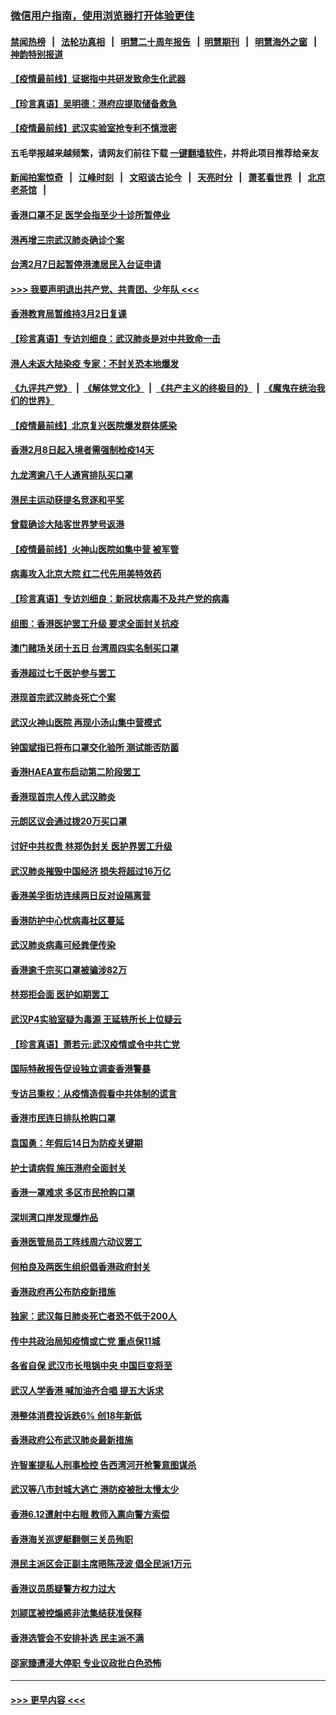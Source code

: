 ### [微信用户指南，使用浏览器打开体验更佳](https://github.com/gfw-breaker/banned-news1/blob/master/indexes/wechat-guide.md?t=0)
#### [禁闻热榜](热点新闻.md?t=0)  &nbsp;&nbsp;|&nbsp;&nbsp; [法轮功真相](https://github.com/gfw-breaker/truth/blob/master/README.md?t=0) &nbsp;&nbsp;|&nbsp;&nbsp; [明慧二十周年报告](https://github.com/gfw-breaker/mh-reports/blob/master/README.md?t=0) &nbsp;&nbsp;|&nbsp;&nbsp;[明慧期刊](https://github.com/gfw-breaker/mh-qikan) &nbsp;&nbsp;|&nbsp;&nbsp; [明慧海外之窗](https://github.com/gfw-breaker/mh-news/blob/master/README.md?t=0) &nbsp;&nbsp;|&nbsp;&nbsp; [神韵特别报道](https://github.com/gfw-breaker/mh-news/blob/master/shenyun.md?t=0)
#### [【疫情最前线】证据指中共研发致命生化武器](../pages/nsc415/n11853087.md?t=02081744) 
#### [【珍言真语】吴明德：港府应提取储备救急](../pages/nsc415/n11852734.md?t=02081744) 
#### [【疫情最前线】武汉实验室抢专利不慎泄密](../pages/nsc415/n11850310.md?t=02081744) 
#### 五毛举报越来越频繁，请网友们前往下载 [一键翻墙软件](https://github.com/gfw-breaker/ssr-accounts)，并将此项目推荐给亲友
#### [新闻拍案惊奇](https://github.com/gfw-breaker/banned-news1/blob/master/pages/link4.md) &nbsp;&nbsp;|&nbsp;&nbsp; [江峰时刻](https://github.com/gfw-breaker/banned-news1/blob/master/pages/link4.md) &nbsp;&nbsp;|&nbsp;&nbsp; [文昭谈古论今](https://github.com/gfw-breaker/banned-news1/blob/master/pages/link4.md) &nbsp;&nbsp;|&nbsp;&nbsp; [天亮时分](https://github.com/gfw-breaker/banned-news1/blob/master/pages/link4.md) &nbsp;&nbsp;|&nbsp;&nbsp; [萧茗看世界](https://github.com/gfw-breaker/banned-news1/blob/master/pages/link4.md) &nbsp;&nbsp;|&nbsp;&nbsp; [北京老茶馆](https://github.com/gfw-breaker/banned-news1/blob/master/pages/link4.md) &nbsp;&nbsp;|&nbsp;&nbsp; 
#### [香港口罩不足 医学会指至少十诊所暂停业](../pages/nsc415/n11850301.md?t=02081744) 
#### [港再增三宗武汉肺炎确诊个案](../pages/nsc415/n11850328.md?t=02081744) 
#### [台湾2月7日起暂停港澳居民入台证申请](../pages/nsc415/n11850304.md?t=02081744) 
#### [>>> 我要声明退出共产党、共青团、少年队 <<<](https://github.com/begood0513/goodnews/blob/master/quit/letter.md) 
#### [香港教育局暂维持3月2日复课](../pages/nsc415/n11850260.md?t=02081744) 
#### [【珍言真语】专访刘细良：武汉肺炎是对中共致命一击](../pages/nsc415/n11849934.md?t=02081744) 
#### [港人未返大陆染疫 专家：不封关恐本地爆发](../pages/nsc415/n11848021.md?t=02081744) 
#### [《九评共产党》](https://github.com/begood0513/9ping.md/blob/master/README.md) &nbsp;|&nbsp; [《解体党文化》](../../../../jtdwh.md/blob/master/README.md)  &nbsp;|&nbsp; [《共产主义的终极目的》](../../../../gczydzjmd.md/blob/master/README.md) &nbsp;|&nbsp; [《魔鬼在统治我们的世界》](../../../../mgztzwmdsj.md/blob/master/README.md) 
#### [【疫情最前线】北京复兴医院爆发群体感染](../pages/nsc415/n11847626.md?t=02081744) 
#### [香港2月8日起入境者需强制检疫14天](../pages/nsc415/n11847658.md?t=02081744) 
#### [九龙湾逾八千人通宵排队买口罩](../pages/nsc415/n11847647.md?t=02081744) 
#### [港民主运动获提名竞逐和平奖](../pages/nsc415/n11847633.md?t=02081744) 
#### [曾载确诊大陆客世界梦号返港](../pages/nsc415/n11847608.md?t=02081744) 
#### [【疫情最前线】火神山医院如集中营 被军管](../pages/nsc415/n11847524.md?t=02081744) 
#### [病毒攻入北京大院 红二代先用美特效药](../pages/nsc415/n11847427.md?t=02081744) 
#### [【珍言真语】专访刘细良：新冠状病毒不及共产党的病毒](../pages/nsc415/n11847164.md?t=02081744) 
#### [组图：香港医护罢工升级 要求全面封关抗疫](../pages/nsc415/n11844107.md?t=02081744) 
#### [澳门赌场关闭十五日 台湾周四实名制买口罩](../pages/nsc415/n11845083.md?t=02081744) 
#### [香港超过七千医护参与罢工](../pages/nsc415/n11845051.md?t=02081744) 
#### [港现首宗武汉肺炎死亡个案](../pages/nsc415/n11844998.md?t=02081744) 
#### [武汉火神山医院 再现小汤山集中营模式](../pages/nsc415/n11844763.md?t=02081744) 
#### [钟国斌指已将布口罩交化验所 测试能否防菌](../pages/nsc415/n11842783.md?t=02081744) 
#### [香港HAEA宣布启动第二阶段罢工](../pages/nsc415/n11842723.md?t=02081744) 
#### [香港现首宗人传人武汉肺炎](../pages/nsc415/n11842766.md?t=02081744) 
#### [元朗区议会通过拨20万买口罩](../pages/nsc415/n11842754.md?t=02081744) 
#### [讨好中共权贵 林郑伪封关 医护界罢工升级](../pages/nsc415/n11842359.md?t=02081744) 
#### [武汉肺炎摧毁中国经济 损失将超过16万亿](../pages/nsc415/n11839723.md?t=02081744) 
#### [香港美孚街坊连续两日反对设隔离营](../pages/nsc415/n11839962.md?t=02081744) 
#### [香港防护中心忧病毒社区蔓延](../pages/nsc415/n11839933.md?t=02081744) 
#### [武汉肺炎病毒可经粪便传染](../pages/nsc415/n11839939.md?t=02081744) 
#### [香港逾千宗买口罩被骗涉82万](../pages/nsc415/n11839914.md?t=02081744) 
#### [林郑拒会面 医护如期罢工](../pages/nsc415/n11839892.md?t=02081744) 
#### [武汉P4实验室疑为毒源 王延轶所长上位疑云](../pages/nsc415/n11835543.md?t=02081744) 
#### [【珍言真语】萧若元:武汉疫情或令中共亡党](../pages/nsc415/n11829394.md?t=02081744) 
#### [国际特赦报告促设独立调查香港警暴](../pages/nsc415/n11833845.md?t=02081744) 
#### [专访吕秉权：从疫情造假看中共体制的谎言](../pages/nsc415/n11833813.md?t=02081744) 
#### [香港市民连日排队抢购口罩](../pages/nsc415/n11833794.md?t=02081744) 
#### [袁国勇：年假后14日为防疫关键期](../pages/nsc415/n11831088.md?t=02081744) 
#### [护士请病假 施压港府全面封关](../pages/nsc415/n11831030.md?t=02081744) 
#### [香港一罩难求 多区市民抢购口罩](../pages/nsc415/n11831002.md?t=02081744) 
#### [深圳湾口岸发现爆炸品](../pages/nsc415/n11828802.md?t=02081744) 
#### [香港医管局员工阵线周六动议罢工](../pages/nsc415/n11828762.md?t=02081744) 
#### [何柏良及两医生组织倡香港政府封关](../pages/nsc415/n11828749.md?t=02081744) 
#### [香港政府再公布防疫新措施](../pages/nsc415/n11828716.md?t=02081744) 
#### [独家：武汉每日肺炎死亡者恐不低于200人](../pages/nsc415/n11828240.md?t=02081744) 
#### [传中共政治局知疫情或亡党 重点保11城](../pages/nsc415/n11828145.md?t=02081744) 
#### [各省自保 武汉市长甩锅中央 中国巨变将至](../pages/nsc415/n11828021.md?t=02081744) 
#### [武汉人学香港 喊加油齐合唱 提五大诉求](../pages/nsc415/n11827046.md?t=02081744) 
#### [港整体消费投诉跌6% 创18年新低](../pages/nsc415/n11817280.md?t=02081744) 
#### [香港政府公布武汉肺炎最新措施](../pages/nsc415/n11817152.md?t=02081744) 
#### [许智峯提私人刑事检控 告西湾河开枪警意图谋杀](../pages/nsc415/n11817132.md?t=02081744) 
#### [武汉等八市封城大逃亡 港防疫被批太慢太少](../pages/nsc415/n11817058.md?t=02081744) 
#### [香港6.12遭射中右眼 教师入禀向警方索偿](../pages/nsc415/n11814678.md?t=02081744) 
#### [香港海关巡逻艇翻侧三关员殉职](../pages/nsc415/n11814604.md?t=02081744) 
#### [港民主派区会正副主席晤陈茂波 倡全民派1万元](../pages/nsc415/n11814582.md?t=02081744) 
#### [香港议员质疑警方权力过大](../pages/nsc415/n11814560.md?t=02081744) 
#### [刘颕匡被控煽惑非法集结获准保释](../pages/nsc415/n11811727.md?t=02081744) 
#### [香港选管会不安排补选 民主派不满](../pages/nsc415/n11811691.md?t=02081744) 
#### [邵家臻遭浸大停职 专业议政批白色恐怖](../pages/nsc415/n11811670.md?t=02081744) 

----
#### [ >>> 更早内容 <<< ](../indexes/nsc415-earlier.md)
